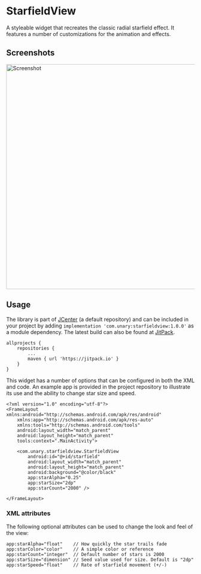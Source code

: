 # StarfieldView
A styleable widget that recreates the classic radial starfield effect. It features a number of customizations for the animation and effects.
## Screenshots
<img src="/art/screenshot-animation.gif" alt="Screenshot" height=600>

## Usage
The library is part of [JCenter](https://bintray.com/rogue/maven/com.unary:starfieldview) (a default repository) and can be included in your project by adding `implementation 'com.unary:starfieldview:1.0.0'` as a module dependency. The latest build can also be found at [JitPack](https://jitpack.io/#com.unary/starfieldview).
```
allprojects {
    repositories {
        ...
        maven { url 'https://jitpack.io' }
    }
}
```
This widget has a number of options that can be configured in both the XML and code. An example app is provided in the project repository to illustrate its use and the ability to change star size and speed.
```
<?xml version="1.0" encoding="utf-8"?>
<FrameLayout xmlns:android="http://schemas.android.com/apk/res/android"
    xmlns:app="http://schemas.android.com/apk/res-auto"
    xmlns:tools="http://schemas.android.com/tools"
    android:layout_width="match_parent"
    android:layout_height="match_parent"
    tools:context=".MainActivity">

    <com.unary.starfieldview.StarfieldView
        android:id="@+id/starfield"
        android:layout_width="match_parent"
        android:layout_height="match_parent"
        android:background="@color/black"
        app:starAlpha="0.25"
        app:starSize="2dp"
        app:starCount="2000" />

</FrameLayout>
```
### XML attributes
The following optional attributes can be used to change the look and feel of the view:
```
app:starAlpha="float"    // How quickly the star trails fade
app:starColor="color"    // A simple color or reference
app:starCount="integer"  // Default number of stars is 2000
app:starSize="dimension" // Seed value used for size. Default is "2dp"
app:starSpeed="float"    // Rate of starfield movement (+/-)
```
